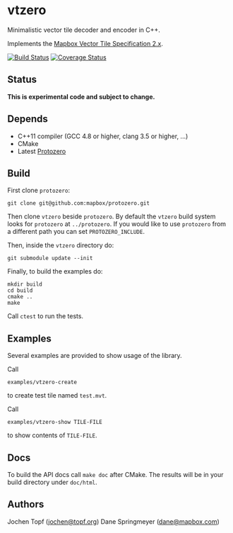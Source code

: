 # vtzero

Minimalistic vector tile decoder and encoder in C++.

Implements the [Mapbox Vector Tile Specification 2.x](https://www.mapbox.com/vector-tiles/specification).

[![Build Status](https://travis-ci.org/mapbox/vtzero.svg?branch=master)](https://travis-ci.org/mapbox/vtzero)
[![Coverage Status](https:/codecov.io/gh/mapbox/vtzero/branch/master/graph/badge.svg)](https://codecov.io/gh/mapbox/vtzero)

## Status

**This is experimental code and subject to change.**


## Depends

* C++11 compiler (GCC 4.8 or higher, clang 3.5 or higher, ...)
* CMake
* Latest [Protozero](https://github.com/mapbox/protozero)


## Build

First clone `protozero`:

```
git clone git@github.com:mapbox/protozero.git
```

Then clone `vtzero` beside `protozero`. By default the `vtzero` build system looks for `protozero` at `../protozero`. If you would like to use `protozero` from a different path you can set `PROTOZERO_INCLUDE`.

Then, inside the `vtzero` directory do:

```
git submodule update --init
```

Finally, to build the examples do:

```
mkdir build
cd build
cmake ..
make
```

Call `ctest` to run the tests.


## Examples

Several examples are provided to show usage of the library.

Call

    examples/vtzero-create

to create test tile named `test.mvt`.

Call

    examples/vtzero-show TILE-FILE

to show contents of `TILE-FILE`.


## Docs

To build the API docs call `make doc` after CMake. The results will be in your
build directory under `doc/html`.


## Authors

Jochen Topf (jochen@topf.org)
Dane Springmeyer (dane@mapbox.com)

